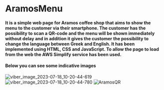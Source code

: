 # AramosMenu

#### It is a simple web page for Aramos coffee shop that aims to show the menu to the customer via their smartphone. The customer has the possibility to scan a QR-code and the menu will be shown immediately without delay and in addition it gives the customer the possibility to change the language between Greek and English. It has been implemented using HTML, CSS and JavaScript. To allow the page to load from the web the AWS Simplify service has been used.

#### Below you can see some indicative images

![viber_image_2023-07-18_10-20-44-619](https://github.com/johnprif/AramosMenu/assets/56134761/0bfe5cdb-ced5-4026-a4dd-366f361600d0)
![viber_image_2023-07-18_10-20-44-780](https://github.com/johnprif/AramosMenu/assets/56134761/00a2d3e7-735a-40d9-8572-11829b07a743)
![AramosQR](https://github.com/johnprif/AramosMenu/assets/56134761/c251b094-99d3-4d10-9257-4ee856641436)
